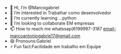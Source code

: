 - 👋 Hi, I’m @Marcogabriel
- 👀 I’m interested in Trabalhar como desenvolvedor
- 🌱 I’m currently learning ...python
- 💞️ I’m looking to collaborate EM empresas
- 📫 How to reach me whatssap(6199997-3187 email-marcoantoniogabrie17@gmail.com
- 😄 Pronouns:Gabriel
- ⚡ Fun fact:Facilidade em trabalho em Equipe

<!---
Marcogabr/Marcogabr is a ✨ special ✨ repository because its `README.md` (this file) appears on your GitHub profile.
You can click the Preview link to take a look at your changes.
--->
